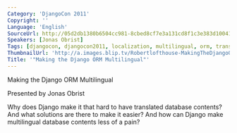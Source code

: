 ```yaml
---
Category: 'DjangoCon 2011'
Copyright: ''
Language: 'English'
SourceUrl: http://05d2db1380b6504cc981-8cbed8cf7e3a131cd8f1c3e383d10041.r93.cf2.rackcdn.com/djangocon-2011/89_making-the-django-orm-multilingual.m4v
Speakers: [Jonas Obrist]
Tags: [djangocon, djangocon2011, localization, multilingual, orm, translations]
ThumbnailUrl: 'http://a.images.blip.tv/Robertlofthouse-MakingTheDjangoORMMultilingual519-34.jpg'
Title: '"Making the Django ORM Multilingual"'
---
```

Making the Django ORM Multilingual

Presented by Jonas Obrist

Why does Django make it that hard to have translated database contents? And
what solutions are there to make it easier? And how can Django make
multilingual database contents less of a pain?

